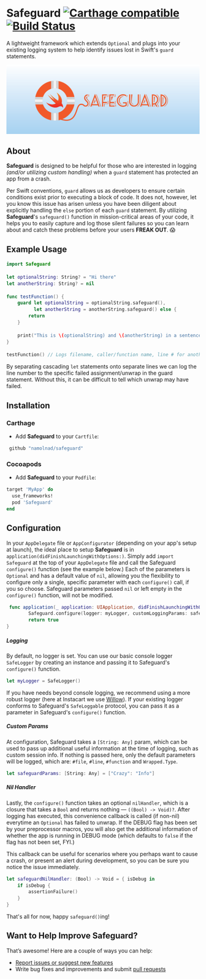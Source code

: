 # Safeguard [![Carthage compatible](https://img.shields.io/badge/Carthage-compatible-4BC51D.svg)](https://github.com/Carthage/Carthage) [![Build Status](https://travis-ci.org/namolnad/safeguard.svg?branch=master)](https://travis-ci.org/namolnad/safeguard)
A lightweight framework which extends `Optional` and plugs into your existing logging system to help identify issues lost in Swift's `guard` statements.

![Safeguard](safeguard.png "Safeguard")

## About
**Safeguard** is designed to be helpful for those who are interested in logging *(and/or utilizing custom handling)* when a `guard` statement has protected an app from a crash.

Per Swift conventions, `guard` allows us as developers to ensure certain conditions exist prior to executing a block of code. It does not, however, let you know this issue has arisen unless you have been diligent about explicitly handling the `else` portion of each `guard` statement. By utilizing **Safeguard**'s `safeguard()` function in mission-critical areas of your code, it helps you to easily capture and log those silent failures so you can learn about and catch these problems before your users **FREAK OUT**. 😱

## Example Usage
```Swift
import Safeguard

let optionalString: String? = "Hi there"
let anotherString: String? = nil

func testFunction() {
    guard let optionalString = optionalString.safeguard(),
          let anotherString = anotherString.safeguard() else {
        return
    }

    print("This is \(optionalString) and \(anotherString) in a sentence.")
}

testFunction() // Logs filename, caller/function name, line # for anotherString, and type (String here)
```
By separating cascading `let` statements onto separate lines we can log the line number to the specific failed assignment/unwrap in the guard statement. Without this, it can be difficult to tell which unwrap may have failed.

## Installation
### Carthage
 * Add **Safeguard** to your `Cartfile`:
```Ruby
 github "namolnad/safeguard" 
```
 
### Cocoapods
 * Add **Safeguard** to your `Podfile`:
```Ruby
target 'MyApp' do
  use_frameworks!
  pod 'Safeguard'
end
```

## Configuration
In your `AppDelegate` file or `AppConfigurator` (depending on your app's setup at launch), the ideal place to setup **Safeguard** is in `application(didFinishLaunchingWithOptions:)`. Simply add `import Safeguard` at the top of your `AppDelegate` file and call the Safeguard `configure()` function (see the example below.) Each of the parameters is `Optional` and has a default value of `nil`, allowing you the flexibility to configure only a single, specific parameter with each `configure()` call, if you so choose. Safeguard parameters passed `nil` or left empty in the `configure()` function, will not be modified. 
```Swift
 func application(_ application: UIApplication, didFinishLaunchingWithOptions launchOptions: [UIApplicationLaunchOptionsKey: Any]?) -> Bool {
        Safeguard.configure(logger: myLogger, customLoggingParams: safeguardParams, nilHandler: safeguardNilHandler)
        return true
}
```
##### Logging
By default, no logger is set. You can use our basic console logger `SafeLogger` by creating an instance and passing it to Safeguard's `configure()` function. 
```Swift
let myLogger = SafeLogger()
```
If you have needs beyond console logging, we recommend using a more robust logger (here at Instacart we use <a href="https://github.com/Nike-Inc/Willow" target="_blank">Willow</a>). If your existing logger conforms to Safeguard's `SafeLoggable` protocol, you can pass it as a parameter in Safeguard's `configure()` function.

##### Custom Params
At configuration, Safeguard takes a `[String: Any]` param, which can be used to pass up additional useful information at the time of logging, such as custom session info. If nothing is passed here, only the default parameters will be logged, which are: `#file`, `#line`, `#function` and `Wrapped.Type`.  
```Swift
let safeguardParams: [String: Any] = ["Crazy": "Info"]
```

##### Nil Handler
Lastly, the `configure()` function takes an optional `nilHandler`, which is a closure that takes a `Bool` and returns nothing — `((Bool) -> Void)?`. After logging has executed, this convenience callback is called (if non-nil) everytime an `Optional` has failed to unwrap. If the DEBUG flag has been set by your preprocessor macros, you will also get the additional information of whether the app is running in DEBUG mode (which defaults to `false` if the flag has not been set, FYI.)

This callback can be useful for scenarios where you perhaps want to cause a crash, or present an alert during development, so you can be sure you notice the issue immediately.
```Swift
let safeguardNilHandler: (Bool) -> Void = { isDebug in
    if isDebug {
        assertionFailure()
    }
}
```

That's all for now, happy `safeguard()`ing!

## Want to Help Improve Safeguard?
That’s awesome! Here are a couple of ways you can help:

 * [Report issues or suggest new features](https://github.com/namolnad/safeguard/issues)
 * Write bug fixes and improvements and submit [pull requests](https://github.com/namolnad/safeguard/pulls)
